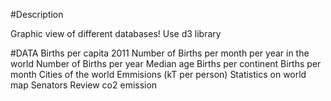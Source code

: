 #Description

Graphic view of different databases!
Use d3 library

#DATA
Births per capita 2011
Number of Births per month per year in the world
Number of Births per year
Median age
Births per continent
Births per month
Cities of the world
Emmisions (kT per person)
Statistics on world map
Senators
Review co2 emission
